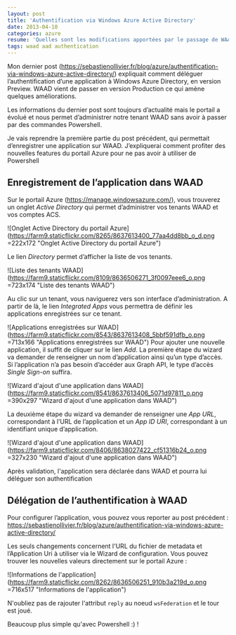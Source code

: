```yaml
---
layout: post
title: 'Authentification via Windows Azure Active Directory'
date: 2013-04-10
categories: azure
resume: 'Quelles sont les modifications apportées par le passage de WAAD (Windows Azure Active Directory) de la version Preview à la version de Production ?'
tags: waad aad authentication
---
```

Mon dernier post (<a href="https://sebastienollivier.fr/blog/azure/authentification-via-windows-azure-active-directory/">https://sebastienollivier.fr/blog/azure/authentification-via-windows-azure-active-directory/</a>) expliquait comment déléguer l’authentification d’une application à Windows Azure Directory, en version Preview. WAAD vient de passer en version Production ce qui amène quelques améliorations.

Les informations du dernier post sont toujours d’actualité mais le portail a évolué et nous permet d’administrer notre tenant WAAD sans avoir à passer par des commandes Powershell.

Je vais reprendre la première partie du post précédent, qui permettait d’enregistrer une application sur WAAD. J’expliquerai comment profiter des nouvelles features du portail Azure pour ne pas avoir à utiliser de Powershell 

## Enregistrement de l’application dans WAAD

Sur le portail Azure (<a href="https://manage.windowsazure.com/" target ="_blank">https://manage.windowsazure.com/</a>), vous trouverez un onglet _Active Directory_ qui permet d’administrer vos tenants WAAD et vos comptes ACS.

![Onglet Active Directory du portail Azure](https://farm9.staticflickr.com/8265/8637613400_77aa4dd8bb_o_d.png =222x172 "Onglet Active Directory du portail Azure")

Le lien _Directory_ permet d’afficher la liste de vos tenants.

![Liste des tenants WAAD](https://farm9.staticflickr.com/8109/8636506271_3f0097eee6_o.png =723x174 "Liste des tenants WAAD")

Au clic sur un tenant, vous naviguerez vers son interface d’administration. A partir de là, le lien _Integrated Apps_ vous permettra de définir les applications enregistrées sur ce tenant.

![Applications enregistrées sur WAAD](https://farm9.staticflickr.com/8543/8637613408_5bbf591dfb_o.png =713x166 "Applications enregistrées sur WAAD")
Pour ajouter une nouvelle application, il suffit de cliquer sur le lien _Add_. La première étape du wizard va demander de renseigner un nom d’application ainsi qu’un type d’accès. Si l’application n’a pas besoin d’accéder aux Graph API, le type d’accès _Single Sign-on_ suffira.

![Wizard d'ajout d'une application dans WAAD](https://farm9.staticflickr.com/8541/8637613406_5071d97811_o.png =390x297 "Wizard d'ajout d'une application dans WAAD")

La deuxième étape du wizard va demander de renseigner une _App URL_, correspondant à l’URL de l’application et un _App ID URI_, correspondant à un identifiant unique d’application.

![Wizard d'ajout d'une application dans WAAD](https://farm9.staticflickr.com/8406/8638027422_cf51316b24_o.png =327x230 "Wizard d'ajout d'une application dans WAAD")

Après validation, l'application sera déclarée dans WAAD et pourra lui déléguer son authentification

## Délégation de l’authentification à WAAD

Pour configurer l’application, vous pouvez vous reporter au post précédent :<br /><a href="https://sebastienollivier.fr/blog/azure/authentification-via-windows-azure-active-directory/">https://sebastienollivier.fr/blog/azure/authentification-via-windows-azure-active-directory/</a>

Les seuls changements concernent l'URL du fichier de metadata et l’Application Uri à utiliser via le Wizard de configuration. Vous pouvez trouver les nouvelles valeurs directement sur le portail Azure :

![Informations de l'application](https://farm9.staticflickr.com/8262/8636506251_910b3a219d_o.png =716x517 "Informations de l'application")

N'oubliez pas de rajouter l'attribut `reply` au noeud `wsFederation` et le tour est joué.

Beaucoup plus simple qu'avec Powershell :) !


